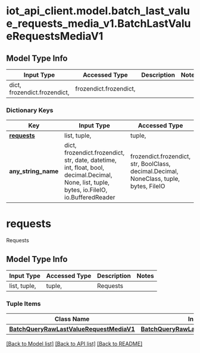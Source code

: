 # iot_api_client.model.batch_last_value_requests_media_v1.BatchLastValueRequestsMediaV1

## Model Type Info
Input Type | Accessed Type | Description | Notes
------------ | ------------- | ------------- | -------------
dict, frozendict.frozendict,  | frozendict.frozendict,  |  | 

### Dictionary Keys
Key | Input Type | Accessed Type | Description | Notes
------------ | ------------- | ------------- | ------------- | -------------
**[requests](#requests)** | list, tuple,  | tuple,  | Requests | 
**any_string_name** | dict, frozendict.frozendict, str, date, datetime, int, float, bool, decimal.Decimal, None, list, tuple, bytes, io.FileIO, io.BufferedReader | frozendict.frozendict, str, BoolClass, decimal.Decimal, NoneClass, tuple, bytes, FileIO | any string name can be used but the value must be the correct type | [optional]

# requests

Requests

## Model Type Info
Input Type | Accessed Type | Description | Notes
------------ | ------------- | ------------- | -------------
list, tuple,  | tuple,  | Requests | 

### Tuple Items
Class Name | Input Type | Accessed Type | Description | Notes
------------- | ------------- | ------------- | ------------- | -------------
[**BatchQueryRawLastValueRequestMediaV1**](BatchQueryRawLastValueRequestMediaV1.md) | [**BatchQueryRawLastValueRequestMediaV1**](BatchQueryRawLastValueRequestMediaV1.md) | [**BatchQueryRawLastValueRequestMediaV1**](BatchQueryRawLastValueRequestMediaV1.md) |  | 

[[Back to Model list]](../../README.md#documentation-for-models) [[Back to API list]](../../README.md#documentation-for-api-endpoints) [[Back to README]](../../README.md)

